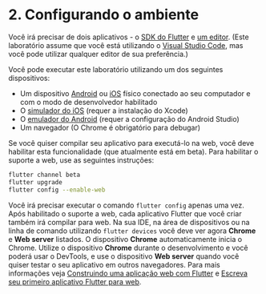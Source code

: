 # 2. Configurando o ambiente

Você irá precisar de dois aplicativos - o [SDK do Flutter](https://flutter.dev/docs/get-started/install) e [um editor](https://flutter.dev/docs/get-started/editor). \(Este laboratório assume que você está utilizando o [Visual Studio Code](https://code.visualstudio.com), mas você pode utilizar qualquer editor de sua preferência.\)

Você pode executar este laboratório utilizando um dos seguintes dispositivos:

* Um dispositivo [Android](https://flutter.dev/docs/get-started/install/macos#set-up-your-android-device) ou [iOS](https://flutter.dev/docs/get-started/install/macos#deploy-to-ios-devices) físico conectado ao seu computador e com o modo de desenvolvedor habilitado
* O [simulador do iOS](https://flutter.dev/docs/get-started/install/macos#set-up-the-ios-simulator) \(requer a instalação do Xcode\)
* O [emulador do Android](https://flutter.dev/docs/get-started/install/macos#set-up-the-android-emulator) \(requer a configuração do Android Studio\)
* Um navegador \(O Chrome é obrigatório para debugar\)

Se você quiser compilar seu aplicativo para executá-lo na web, você deve habilitar esta funcionalidade \(que atualmente está em beta\). Para habilitar o suporte a web, use as seguintes instruções:

```bash
flutter channel beta
flutter upgrade
flutter config --enable-web
```

Você irá precisar executar o comando `flutter config` apenas uma vez. Após habilitado o suporte a web, cada aplicativo Flutter que você criar também irá compilar para web. Na sua IDE, na área de dispositivos ou na linha de comando utilizando `flutter devices` você deve ver agora **Chrome** e **Web server** listados. O dispositivo **Chrome** automaticamente inicia o Chrome. Utilize o dispositivo **Chrome** durante o desenvolvimento e você poderá usar o DevTools, e use o dispositivo **Web server** quando você quiser testar o seu aplicativo em outros navegadores. Para mais informações veja [Construindo uma aplicação web com Flutter](https://flutter.dev/docs/get-started/web) e [Escreva seu primeiro aplicativo Flutter para web](https://flutter.dev/docs/get-started/codelab-web).

